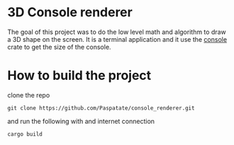 # 3D Console renderer
The goal of this project was to do the low level math and algorithm to draw a 3D shape on the screen. 
It is a terminal application and it use the [console](https://crates.io/crates/console) crate to get the size of the console.

# How to build the project
clone the repo 
```
git clone https://github.com/Paspatate/console_renderer.git
```
and run the following with and internet connection
```
cargo build
```
